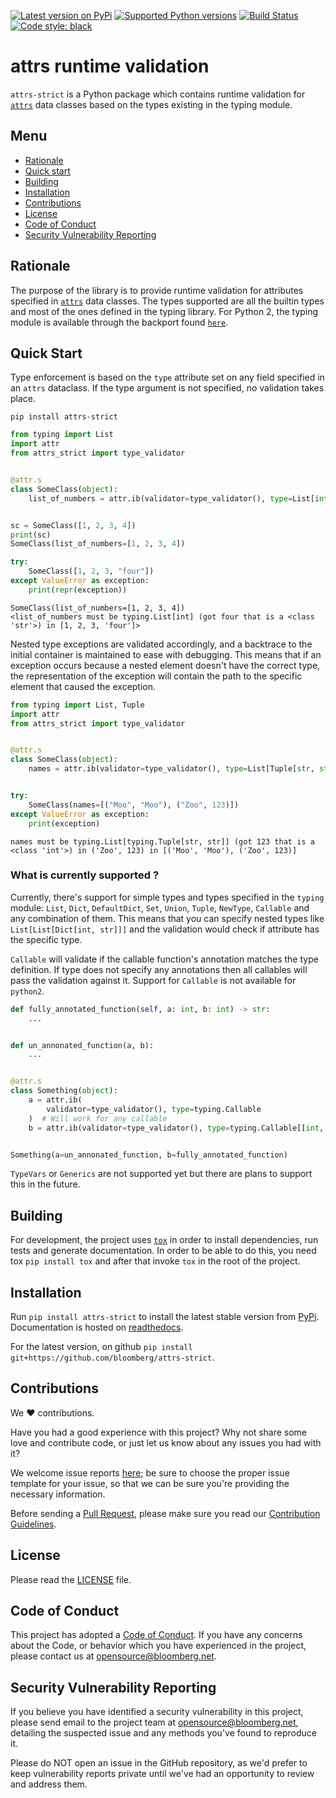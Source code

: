 <!-- begin -->

[![Latest version on
PyPi](https://badge.fury.io/py/attrs-strict.svg)](https://badge.fury.io/py/attrs-strict)
[![Supported Python
versions](https://img.shields.io/pypi/pyversions/attrs-strict.svg)](https://pypi.org/project/attrs-strict/)
[![Build Status](https://github.com/bloomberg/attrs-strict/workflows/check/badge.svg)](https://github.com/bloomberg/attrs-strict/actions)
[![Code style:
black](https://img.shields.io/badge/code%20style-black-000000.svg)](https://github.com/psf/black)

# attrs runtime validation

`attrs-strict` is a Python package which contains runtime validation for [`attrs`](https://github.com/python-attrs/attrs) data classes based on the types existing in the typing module.

<!-- end -->

## Menu

- [Rationale](#rationale)
- [Quick start](#quick-start)
- [Building](#building)
- [Installation](#installation)
- [Contributions](#contributions)
- [License](#license)
- [Code of Conduct](#code-of-conduct)
- [Security Vulnerability Reporting](#security-vulnerability-reporting)

<!-- begin -->

## Rationale

The purpose of the library is to provide runtime validation for attributes specified in
[`attrs`](https://www.attrs.org/en/stable/) data classes. The types supported are all the builtin
types and most of the ones defined in the typing library. For Python 2, the typing module is
available through the backport found [`here`](https://pypi.org/project/typing/).

## Quick Start

Type enforcement is based on the `type` attribute set on any field specified in an `attrs` dataclass. If the type argument is not specified, no validation takes place.

`pip install attrs-strict`

```python
from typing import List
import attr
from attrs_strict import type_validator


@attr.s
class SomeClass(object):
    list_of_numbers = attr.ib(validator=type_validator(), type=List[int])


sc = SomeClass([1, 2, 3, 4])
print(sc)
SomeClass(list_of_numbers=[1, 2, 3, 4])

try:
    SomeClass([1, 2, 3, "four"])
except ValueError as exception:
    print(repr(exception))
```

```console
SomeClass(list_of_numbers=[1, 2, 3, 4])
<list_of_numbers must be typing.List[int] (got four that is a <class 'str'>) in [1, 2, 3, 'four']>
```

Nested type exceptions are validated accordingly, and a backtrace to the initial container is maintained to ease with debugging. This means that if an exception occurs because a nested element doesn't have the correct type, the representation of the exception will contain the path to the specific element that caused the exception.

```python
from typing import List, Tuple
import attr
from attrs_strict import type_validator


@attr.s
class SomeClass(object):
    names = attr.ib(validator=type_validator(), type=List[Tuple[str, str]])


try:
    SomeClass(names=[("Moo", "Moo"), ("Zoo", 123)])
except ValueError as exception:
    print(exception)
```

```console
names must be typing.List[typing.Tuple[str, str]] (got 123 that is a <class 'int'>) in ('Zoo', 123) in [('Moo', 'Moo'), ('Zoo', 123)]
```

### What is currently supported ?

Currently, there's support for simple types and types specified in the `typing` module: `List`, `Dict`, `DefaultDict`, `Set`, `Union`, `Tuple`, `NewType`, `Callable` and any combination of them. This means that you can specify nested types like `List[List[Dict[int, str]]]` and the validation would check if attribute has the specific type.

`Callable` will validate if the callable function's annotation matches the type definition. If type does not specify any annotations then all callables will pass the validation against it. Support for `Callable` is not available for `python2`.

```python
def fully_annotated_function(self, a: int, b: int) -> str:
    ...


def un_annonated_function(a, b):
    ...


@attr.s
class Something(object):
    a = attr.ib(
        validator=type_validator(), type=typing.Callable
    )  # Will work for any callable
    b = attr.ib(validator=type_validator(), type=typing.Callable[[int, int], str])


Something(a=un_annonated_function, b=fully_annotated_function)
```

`TypeVars` or `Generics` are not supported yet but there are plans to support this in the future.

## Building

For development, the project uses [`tox`](http://tox.readthedocs.org/) in order to install dependencies, run tests and generate documentation. In order to be able to do this, you need tox `pip install tox` and after that invoke `tox` in the root of the project.

## Installation

Run `pip install attrs-strict` to install the latest stable version from [PyPi](https://pypi.org/project/attrs-strict/). Documentation is hosted on [readthedocs](https://attrs-strict.readthedocs.io/en/latest/).

For the latest version, on github `pip install git+https://github.com/bloomberg/attrs-strict`.

<!-- end -->

## Contributions

We :heart: contributions.

Have you had a good experience with this project? Why not share some love and contribute code, or just let us know about any issues you had with it?

We welcome issue reports [here](../../issues); be sure to choose the proper issue template for your issue, so that we can be sure you're providing the necessary information.

Before sending a [Pull Request](../../pulls), please make sure you read our
[Contribution Guidelines](https://github.com/bloomberg/.github/blob/master/CONTRIBUTING.md).

## License

Please read the [LICENSE](LICENSE) file.

## Code of Conduct

This project has adopted a [Code of Conduct](https://github.com/bloomberg/.github/blob/master/CODE_OF_CONDUCT.md).
If you have any concerns about the Code, or behavior which you have experienced in the project, please
contact us at opensource@bloomberg.net.

## Security Vulnerability Reporting

If you believe you have identified a security vulnerability in this project, please send email to the project
team at opensource@bloomberg.net, detailing the suspected issue and any methods you've found to reproduce it.

Please do NOT open an issue in the GitHub repository, as we'd prefer to keep vulnerability reports private until
we've had an opportunity to review and address them.

